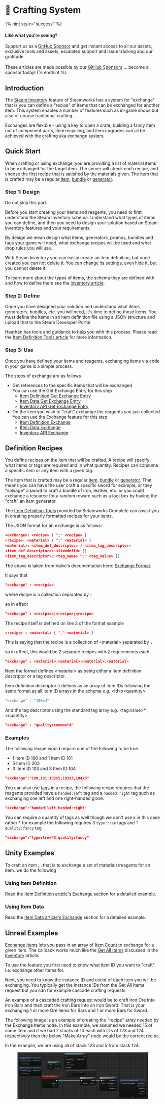 # 🔨 Crafting System

{% hint style="success" %}
#### Like what you're seeing?

Support us as a [GitHub Sponsor](../../become-a-sponsor/) and get instant access to all our assets, exclusive tools and assets, escalated support and issue tracking and our gratitude.\
\
These articles are made possible by our [GitHub Sponsors](../../become-a-sponsor/) ... become a sponsor today!
{% endhint %}

## &#x20;Introduction

The [Steam Inventory](../../company/steam/steamworks/inventory/) feature of Steamworks has a system for "exchange" that is you can define a "recipe" of items that can be exchanged for another item. This system enables a number of features such as in-game shops but also of course traditional crafting.

Exchanges are flexible - using a key to open a crate, building a fancy item out of component parts, item recycling, and item upgrades can all be achieved with the crafting aka exchange system.

## Quick Start

When crafting or using exchange, you are providing a list of material items to be exchanged for the target item. The server will check each recipe, and choose the first recipe that is satisfied by the materials given. The item that is crafted may be a regular [item](../../company/steam/steamworks/inventory/#items), [bundle](../../company/steam/steamworks/inventory/#bundles) or [generator](../../company/steam/steamworks/inventory/#item-generators).

### Step 1: Design

Do not skip this part.

Before you start creating your items and reagents, you need to first understand the Steam Inventory schema. Understand what types of items you can define, and then you need to design your solution based on Steam Inventory features and your requirements.&#x20;

By design we mean design what items, generators, promos, bundles and tags your game will need, what exchange recipes will be used and what drop rules you will use.

With Steam Inventory you can easily create an item definition, but once created you can not delete it. You can change its settings, even hide it, but you cannot delete it.

To learn more about the types of items, the schema they are defined with and how to define them see the [Inventory article](../../company/steam/steamworks/inventory/).

### Step 2: Define

Once you have designed your solution and understand what items, generators, bundles, etc. you will need, it's time to define those items. You must define the items in an item definition file using a JSON structure and upload that to the Steam Developer Portal.

Heathen has tools and guidance to help you with this process. Please read the [Item Definition Tools article](item-definition-tools.md) for more information.

### Step 3: Use

Once you have defined your items and reagents, exchanging items via code in your game is a simple process.&#x20;

The steps of exchange are as follows

* &#x20;Get references to the specific items that will be exchanged\
  You can use the Get Exchange Entry for this step
  * [Item Definition Get Exchange Entry](../../heathens-toolkit-for-steamworks-sdk/unity/scriptable-objects/item-definition.md#get-exchange-entry)
  * [Item Data Get Exchange Entry](../../heathens-toolkit-for-steamworks-sdk/unity/data-layer/item-data.md#get-exchange-entry)
  * [Inventory API Get Exchange Entry](../../heathens-toolkit-for-steamworks-sdk/unity/api/inventory.client.md#exchange-items)
* On the item you wish to "craft" exchange the reagents you just collected\
  You can use the Exchange feature for this step
  * [Item Definition Exchange](../../heathens-toolkit-for-steamworks-sdk/unity/scriptable-objects/item-definition.md#exchange-1)
  * [Item Data Exchange](../../heathens-toolkit-for-steamworks-sdk/unity/data-layer/item-data.md#exchange)
  * [Inventory API Exchange](../../heathens-toolkit-for-steamworks-sdk/unity/api/inventory.client.md#exchange-items)

## Definition Recipes

You define recipes on the item that will be crafted. A recipe will specify what items or tags are required and in what quantity. Recipes can consume a specific item or any item with a given tag.

The item that is crafted may be a regular [item](../../company/steam/steamworks/inventory/#items), [bundle](../../company/steam/steamworks/inventory/#bundles) or [generator](../../company/steam/steamworks/inventory/#item-generators). That means you can have the user craft a specific sword for example, or they "salvage" a sword to craft a bundle of iron, leather, etc. or you could exchange a resource for a random reward such as a loot box by having the "craft" an item generator.

The [Item Definition Tools](item-definition-tools.md) provided by Setamworks Complete can assist you in creating properly formatted recipes for your items.

The JSON format for an exchange is as follows:

```json
<exchange>: <recipe> { ";" <recipe> }
<recipe>: <material> { "," <material> }
<material>: <item_def_descriptor> / <item_tag_descriptor>
<item_def_descriptor>: <itemdefid> []
<item_tag_descriptor>: <tag_name> ":" <tag_value> []
```

The above is taken from Valve's documentation here: [Exchange Format](https://partner.steamgames.com/doc/features/inventory/schema#ExchangeFormat).

It says that&#x20;

```json
"exchange" : <recipie>
```

where recipe is a collection separated by `;`

so in effect

```json
"exchange" : <recipie>;<recipe>;<recipe>
```

The recipe itself is defined on line 2 of the format example

```json
<recipe> : <material> { "," <material> }
```

This is saying that the recipe is a collection of \<material> separated by `;`

so in effect, this would be 2 separate recipes with 2 requirements each

```json
"exchange" : <material>,<material>;<material>,<material>
```

Next the format defines \<material> as being either a item definition descriptor or a tag descriptor.

Item definition descriptor it defines as an array of item IDs following the same format as all item ID arrays in the schema e.g. \<id>x\<quantity>

```csharp
"exchange" : "100x4"
```

And the tag descriptor using the standard tag array e.g. \<tag:value>\*\<quantity>

```json
"exchange" : "quality:common*4"
```

### Examples

The following recipe would require one of the following to be true

* 1 item ID 100 and 1 item ID 101
* 5 item ID 203
* 3 Item ID 103 and 3 Item ID 104

```json
"exchange":"100,101;102x5;103x3,104x3"
```

You can also use [tags](../../company/steam/steamworks/inventory/#tags) in a recipe, the following recipe requires that the reagents provided have a `handed:left` tag and a `handed:right` tag such as exchanging one left and one right-handed glove.

```json
"exchange":"handed:left,handed:right"
```

You can require a quantity of tags as well though we don't use x in this case rather \* for example the following requires 3 `type:tree` tags and 1 `quality:fancy` tag.

```json
"exchange":"type:tree*3,quality:fancy"
```

## Unity Examples

To craft an item ... that is to exchange a set of materials/reagents for an item. we do the following

### Using Item Definition

Read the [Item Definition article's Exchange](../../heathens-toolkit-for-steamworks-sdk/unity/scriptable-objects/item-definition.md#exchange-1) section for a detailed example.

### Using Item Data

Read the [Item Data article's Exchange](../../heathens-toolkit-for-steamworks-sdk/unity/data-layer/item-data.md#exchange-items) section for a detailed example.

## Unreal Examples

[Exchange Items](../../heathens-toolkit-for-steamworks-sdk/unreal/blueprint-nodes/functions/exchange-items.md) lets you pass in an array of [Item Count](../../heathens-toolkit-for-steamworks-sdk/unreal/blueprint-nodes/types/item-count.md) to exchange for a given item. The callback works much like the [Get All Items](../../heathens-toolkit-for-steamworks-sdk/unreal/blueprint-nodes/functions/get-all-items.md) discussed in the [Inventory](../../company/steam/steamworks/inventory/) article.

To use the feature you first need to know what item ID you want to "craft" i.e. exchange other items for.&#x20;

Next, you need to know the instance ID and count of each item you will be exchanging. You typically get the Instance IDs from the Get All Items request but you can for example cascade crafting requests.

An example of a cascaded crafting request would be to craft Iron Ore into Iron Bars and then craft the Iron Bars into an Iron Sword. That is your exchanging 1 or more Ore items for Bars and 1 or more Bars for Sword.

The following image is an example of creating the "recipe" array needed by the Exchange Items node. In this example, we assumed we needed 15 of some item and if we had 2 stacks of 10 each with IDs of 123 and 124 respectively then the below "Make Array" node would be the correct recipe.

In the example, we are using all of stack 123 and 5 from stack 124.

<figure><img src="../../.gitbook/assets/image (4) (1).png" alt=""><figcaption></figcaption></figure>
